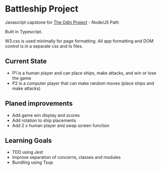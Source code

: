 # Battleship Project
Javascript capstone for [The Odin Project](https://www.theodinproject.com/lessons/node-path-javascript-battleship) - Node/JS Path

Built in Typescript.

W3.css is used minimally for page formatting. All app formatting and DOM control is in a separate css and ts files.

## Current State
- P1 is a human player and can place ships, make attacks, and win or lose the game
- P2 is a computer player that can make random moves (place ships and make attacks)

## Planed improvements 
- Add game win display and scores
- Add rotation to ship placements
- Add 2 x human player and swap screen function

## Learning Goals
- TDD using Jest
- Improve separation of concerns, classes and modules
- Bundling using Tsup